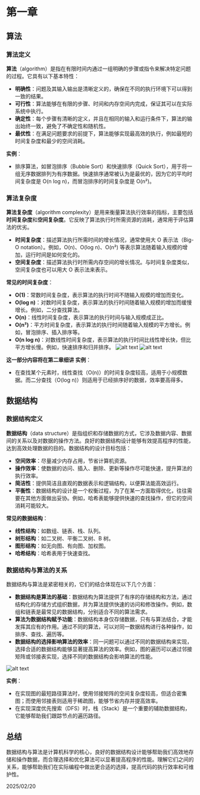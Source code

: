 # 第一章

## 算法

### 算法定义

**算法**（algorithm）是指在有限时间内通过一组明确的步骤或指令来解决特定问题的过程。它具有以下基本特性：

- **明确性**：问题及其输入输出是清晰定义的，确保在不同的执行环境下可以得到一致的结果。
- **可行性**：算法能够在有限的步骤、时间和内存空间内完成，保证其可以在实际系统中执行。
- **确定性**：每个步骤有清晰的定义，并且在相同的输入和运行条件下，算法的输出始终一致，避免了不确定性和随机性。
- **最优性**：在满足问题要求的前提下，算法能够实现最高效的执行，例如最短的时间复杂度和最少的空间消耗。

**实例**：
- 排序算法，如冒泡排序（Bubble Sort）和快速排序（Quick Sort），用于将一组无序数据排列为有序数据。快速排序通常被认为是最优的，因为它的平均时间复杂度是 O(n log n)，而冒泡排序的时间复杂度是 O(n²)。

### 算法复杂度

**算法复杂度**（algorithm complexity）是用来衡量算法执行效率的指标，主要包括**时间复杂度**和**空间复杂度**。它反映了算法执行时所需资源的消耗，通常用于评估算法的优劣。

- **时间复杂度**：描述算法执行所需时间的增长情况，通常使用大 O 表示法（Big-O notation）。例如，O(n)、O(log n)、O(n²) 等表示算法随着输入规模的增加，运行时间是如何变化的。
- **空间复杂度**：描述算法执行时所需内存空间的增长情况。与时间复杂度类似，空间复杂度也可以用大 O 表示法来表示。

**常见的时间复杂度**：
- **O(1)**：常数时间复杂度，表示算法的执行时间不随输入规模的增加而变化。
- **O(log n)**：对数时间复杂度，表示算法的执行时间随着输入规模的增加而缓慢增长。例如，二分查找算法。
- **O(n)**：线性时间复杂度，表示算法的执行时间与输入规模成正比。
- **O(n²)**：平方时间复杂度，表示算法的执行时间随着输入规模的平方增长。例如，冒泡排序、插入排序等。
- **O(n log n)**：对数线性时间复杂度，表示算法的执行时间比线性增长快，但比平方增长慢。例如，快速排序和归并排序。
![alt text](https://www.hello-algo.com/chapter_computational_complexity/time_complexity.assets/time_complexity_common_types.png)
![alt text](https://www.hello-algo.com/chapter_computational_complexity/space_complexity.assets/space_complexity_common_types.png)

**这一部分内容将在第二章细讲**
**实例**：
- 在查找某个元素时，线性查找（O(n)）的时间复杂度较高，适用于小规模数据。而二分查找（O(log n)）则适用于已经排序好的数据，效率要高得多。

## 数据结构

### 数据结构定义

**数据结构**（data structure）是指组织和存储数据的方式，它涉及数据内容、数据间的关系以及对数据的操作方法。良好的数据结构设计能够有效提高程序的性能，达到高效处理数据的目的。数据结构的设计目标包括：

- **空间效率**：尽量减少内存占用，节省计算机资源。
- **操作效率**：使数据的访问、插入、删除、更新等操作尽可能快速，提升算法的执行效率。
- **简洁性**：提供简洁且直观的数据表示和逻辑结构，以便算法能高效运行。
- **平衡性**：数据结构的设计是一个权衡过程，为了在某一方面取得优化，往往需要在其他方面做出妥协。例如，哈希表能够提供快速的查找操作，但它的空间消耗可能较大。

**常见的数据结构**：
- **线性结构**：如数组、链表、栈、队列。
- **树形结构**：如二叉树、平衡二叉树、B 树。
- **图形结构**：如无向图、有向图、加权图。
- **哈希结构**：哈希表用于快速查找。

### 数据结构与算法的关系

数据结构与算法是紧密相关的，它们的结合体现在以下几个方面：

- **数据结构是算法的基础**：数据结构为算法提供了有序的存储结构和方法，通过结构化的存储方式组织数据，并为算法提供快速的访问和修改操作。例如，数组和链表是最常见的数据结构，分别适合不同的算法需求。
- **算法为数据结构赋予功能**：数据结构本身仅存储数据，只有与算法结合，才能发挥其应有的作用。通过不同的算法，可以对同一数据结构进行各种操作，如排序、查找、遍历等。
- **数据结构的选择影响算法的效率**：同一问题可以通过不同的数据结构来实现，选择合适的数据结构能够显著提高算法的效率。例如，图的遍历可以通过邻接矩阵或邻接表实现，选择不同的数据结构会影响算法的性能。

![alt text](https://www.hello-algo.com/chapter_introduction/what_is_dsa.assets/relationship_between_data_structure_and_algorithm.png)

**实例**：
- 在实现图的最短路径算法时，使用邻接矩阵的空间复杂度较高，但适合密集图；而使用邻接表则适用于稀疏图，能够节省内存并提高效率。
- 在实现深度优先搜索（DFS）时，栈（Stack）是一个重要的辅助数据结构，它能够帮助我们跟踪节点的遍历路径。

## 总结

数据结构与算法是计算机科学的核心，良好的数据结构设计能够帮助我们高效地存储和操作数据，而合理选择和优化算法可以显著提高程序的性能。理解它们之间的关系，能够帮助我们在实际编程中做出更合适的选择，提高代码的执行效率和可维护性。


2025/02/20

